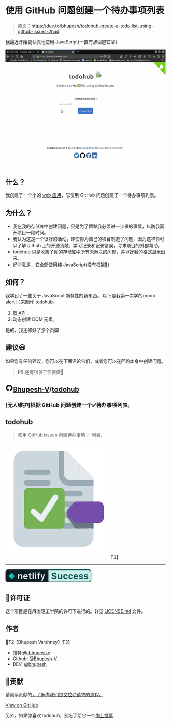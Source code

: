 # 使用 GitHub 问题创建一个待办事项列表

> 原文：<https://dev.to/bhupesh/todohub-create-a-todo-list-using-github-issues-2had>

我最近开始更认真地使用 JavaScript(一直有点回避它😜).

[![todohub](img/d4978f891c9f76f50e96cbaa355a9f26.png)](https://res.cloudinary.com/practicaldev/image/fetch/s--_D1GnTgn--/c_limit%2Cf_auto%2Cfl_progressive%2Cq_auto%2Cw_880/https://drive.google.com/uc%3Fexport%3Dview%26id%3D1zVvqTnLqJFDMI27G5JQqBquSURQJ0wbn)

## 什么？

我创建了一个小的 [web 应用](https://todohub.netlify.com/)，它使用 GitHub 问题创建了一个待办事项列表。

## 为什么？

*   我在我的存储库中创建问题，只是为了跟踪我必须进一步做的事情，以防我离开项目一段时间。
*   我认为这是一个很好的活动，即使你为自己的项目制造了问题，因为这样你可以了解 github 上的开源贡献，学习记录和记录错误，寻求项目的外部帮助。
*   todohub 只是收集了你的存储库中所有未解决的问题，并以好看的格式显示出来。
*   好消息是，它全部使用纯 JavaScript(没有框架🙅)

## 如何？

我学到了一些关于 JavaScript 新特性的新东西。
以下是我第一次学的(noob alert！)来制作 todohub。

1.  [取 API](https://developer.mozilla.org/en-US/docs/Web/API/Fetch_API) 。
2.  动态创建 DOM 元素。

是的，我还修好了那个页脚

## 建议😃

如果您有任何建议，您可以在下面评论它们，或者您可以在回购本身中创建问题。

> PS:还有很多工作要做😬

## ![GitHub logo](img/75095a8afc1e0f207cda715962e75c8d.png)[Bhupesh-V](https://github.com/Bhupesh-V)/[todohub](https://github.com/Bhupesh-V/todohub)

### [无人维护]根据 GitHub 问题创建一个✅待办事项列表。

<article class="markdown-body entry-content container-lg" itemprop="text">

# todohub

> 使用 GitHub issues 创建待办事项 <g-emoji class="g-emoji" alias="white_check_mark" fallback-src="https://github.githubassets.cimg/icons/emoji/unicode/2705.png">✅</g-emoji> 列表。

[![](img/5214e2929b63c7d19a93a8c35cfa23bb.png)](https://github.com/Bhupesh-V/todohub)T3】

* * *

[![Netlify Status](img/fa1cfab5c3c72b65d58dea20c91f35e6.png)](https://app.netlify.com/sites/todohub/deploys)

## <g-emoji class="g-emoji" alias="memo" fallback-src="https://github.githubassets.cimg/icons/emoji/unicode/1f4dd.png">📝</g-emoji>许可证

这个项目是在麻省理工学院的许可下进行的。详见 [LICENSE.md](https://github.com/Bhupesh-V/todohubLICENSE) 文件。

## 作者

<g-emoji class="g-emoji" alias="bust_in_silhouette" fallback-src="https://github.githubassets.cimg/icons/emoji/unicode/1f464.png">👤</g-emoji>T2【Bhupesh Varshney】T3】

*   推特:[@ bhupesize](https://twitter.com/bhupeshimself)
*   Github: [@Bhupesh-V](https://github.com/Bhupesh-V)
*   DEV: [@bhupesh](https://dev.to/bhupesh)

## <g-emoji class="g-emoji" alias="wave" fallback-src="https://github.githubassets.cimg/icons/emoji/unicode/1f44b.png">👋</g-emoji>贡献

请阅读贡献的[，了解向我们提交拉动请求的流程。](https://github.com/Bhupesh-V/todohubCONTRIBUTING.md)

</article>

[View on GitHub](https://github.com/Bhupesh-V/todohub)

另外，如果你喜欢 todohub，别忘了给它一个[向上投票](https://www.producthunt.com/posts/todohub)